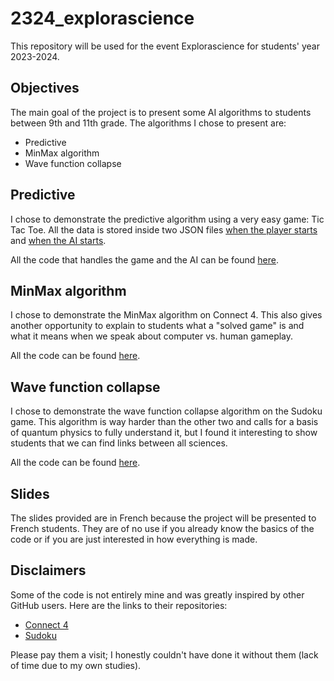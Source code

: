 # 2324_explorascience

This repository will be used for the event Explorascience for students' year 2023-2024.

## Objectives

The main goal of the project is to present some AI algorithms to students between 9th and 11th grade.
The algorithms I chose to present are:
- Predictive
- MinMax algorithm
- Wave function collapse

## Predictive

I chose to demonstrate the predictive algorithm using a very easy game: Tic Tac Toe. All the data is stored inside two JSON files [when the player starts](explorascience/tictactoe/Includes/tttPStart.json) and [when the AI starts](explorascience/tictactoe/Includes/tttIA.json).

All the code that handles the game and the AI can be found [here](explorascience/tictactoe).

## MinMax algorithm

I chose to demonstrate the MinMax algorithm on Connect 4. This also gives another opportunity to explain to students what a "solved game" is and what it means when we speak about computer vs. human gameplay.

All the code can be found [here](explorascience/connect4).

## Wave function collapse

I chose to demonstrate the wave function collapse algorithm on the Sudoku game. This algorithm is way harder than the other two and calls for a basis of quantum physics to fully understand it, but I found it interesting to show students that we can find links between all sciences.

All the code can be found [here](explorascience/sudoku).

## Slides

The slides provided are in French because the project will be presented to French students. They are of no use if you already know the basics of the code or if you are just interested in how everything is made.

## Disclaimers

Some of the code is not entirely mine and was greatly inspired by other GitHub users.
Here are the links to their repositories:
- [Connect 4](https://github.com/KeithGalli/Connect4-Python)
- [Sudoku](https://github.com/aju22/Sudoku-Bot)

Please pay them a visit; I honestly couldn't have done it without them (lack of time due to my own studies).
